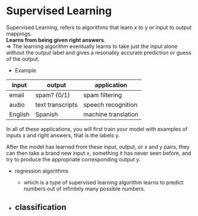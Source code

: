 # Supervised Learning

Supervised Learning, refers to algorithms that learn x to y or input to output mappings.  
**Learns from being given right answers**.  
=> The learning algorithm eventually learns to take just the input alone without the output label and gives a resonably
accurate prediction or guess of the output.

- Example

|input |output | application|
|--|--|--|
| email | spam? (0/1) | spam filtering |
|audio |text transcripts | speech recognition |
| English | Spanish | machine translation |

In all of these applications,
you will first train your model with examples of inputs x and right answers,
that is the labels y.  

After the model has learned from these input, output, or x and y pairs, they can then take
a brand new input x, something it has never seen before,
and try to produce the appropriate corresponding output y.

- regression algorithms
  - which is a type of supervised learning algorithm learns to predict numbers out of infinitely many possible numbers.

- classification
  - 
